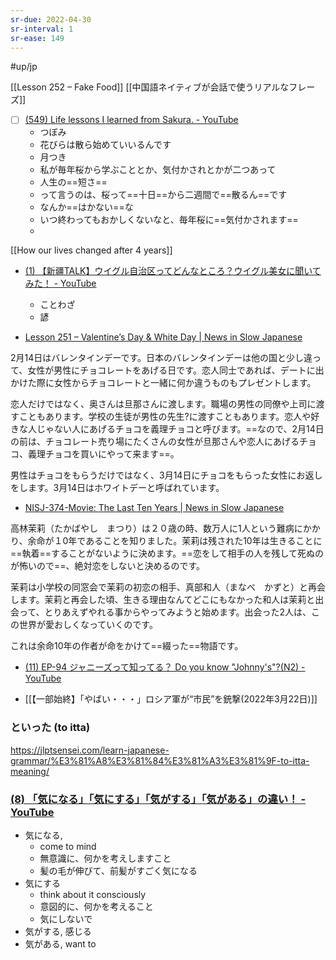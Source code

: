 ```yaml
---
sr-due: 2022-04-30
sr-interval: 1
sr-ease: 149
---
```

#up/jp

[[Lesson 252 – Fake Food]]
[[中国語ネイティブが会話で使うリアルなフレーズ]]

- [ ] [(549) Life lessons I learned from Sakura. - YouTube](https://www.youtube.com/watch?v=ocLe5IPK9ss)
	- つぼみ
	- 花びらは散ら始めていいるんです
	- 月つき
	- 私が毎年桜から学ぶこととか、気付かされとかが二つあって
	- 人生の==短さ==
	- って言うのは、桜って==十日==から二週間で==散るん==です
	- なんか==はかない==な
	- いつ終わってもおかしくないなと、毎年桜に==気付かされます==
	- 

[[How our lives changed after 4 years]]

- [(1) 【新疆TALK】ウイグル自治区ってどんなところ？ウイグル美女に聞いてみた！ - YouTube](https://www.youtube.com/watch?v=qb6GBUsW-GA)
	- ことわざ
	- 諺

- [Lesson 251 – Valentine’s Day & White Day | News in Slow Japanese](https://newsinslowjapanese.com/2022/03/05/lesson-251-valentines-day-white-day/)

2月14日はバレンタインデーです。日本のバレンタインデーは他の国と少し違って、女性が男性にチョコレートをあげる日です。恋人同士であれば、デートに出かけた際に女性からチョコレートと一緒に何か違うものもプレゼントします。

恋人だけではなく、奥さんは旦那さんに渡します。職場の男性の同僚や上司に渡すこともあります。学校の生徒が男性の先生\?に渡すこともあります。恋人や好きな人じゃない人にあげるチョコを義理チョコと呼びます。==なので、2月14日の前は、チョコレート売り場にたくさんの女性が旦那さんや恋人にあげるチョコ、義理チョコを買いにやって来ます==。　	
<!--SR:!2022-04-18,3,252-->

男性はチョコをもらうだけではなく、3月14日にチョコをもらった女性にお返しをします。3月14日はホワイトデーと呼ばれています。

- [NISJ-374-Movie: The Last Ten Years | News in Slow Japanese](https://newsinslowjapanese.com/2022/01/29/nisj-374-movie-the-last-ten-years/)

高林茉莉（たかばやし　まつり）は２０歳の時、数万人に1人という難病にかかり、余命が１0年であることを知りました。茉莉は残された10年は生きることに==執着==することがないように決めます。==恋をして相手の人を残して死ぬのが怖いので==、絶対恋をしないと決めるのです。
<!--SR:!2022-05-13,28,250!2022-05-15,30,270-->

茉莉は小学校の同窓会で茉莉の初恋の相手、真部和人（まなべ　かずと）と再会します。茉莉と再会した頃、生きる理由なんてどこにもなかった和人は茉莉と出会って、とりあえずやれる事からやってみようと始めます。出会った2人は、この世界が愛おしくなっていくのです。

これは余命10年の作者が命をかけて==綴った==物語です。
<!--SR:!2022-06-22,68,290-->

- [(11) EP-94 ジャニーズって知ってる？ Do you know "Johnny's"?(N2) - YouTube](https://www.youtube.com/watch?v=SSvnTA8fKyE)

- [[【一部始終】「やばい・・・」ロシア軍が“市民”を銃撃(2022年3月22日)]]

### といった (to itta)
https://jlptsensei.com/learn-japanese-grammar/%E3%81%A8%E3%81%84%E3%81%A3%E3%81%9F-to-itta-meaning/


### [(8) 「気になる」「気にする」「気がする」「気がある」の違い！ - YouTube](https://www.youtube.com/watch?v=uqkPqp2bLgU&t=39s)

* 気になる,
	* come to mind
	* 無意識に、何かを考えしますこと
	* 髪の毛が伸びて、前髪がすごく気になる
* 気にする
	* think about it consciously
	* 意図的に、何かを考えること
	* 気にしないで 
* 気がする, 感じる
* 気がある, want to

